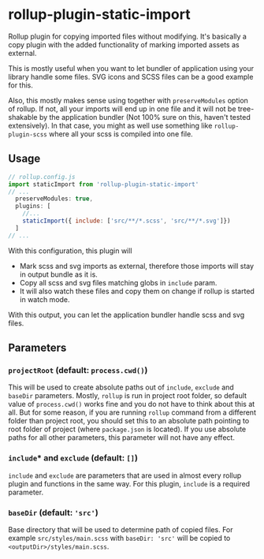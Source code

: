 # rollup-plugin-static-import

Rollup plugin for copying imported files without modifying. It's basically a
copy plugin with the added functionality of marking imported assets as external.

This is mostly useful when you want to let bundler of application using your
library handle some files. SVG icons and SCSS files can be a good example for
this.

Also, this mostly makes sense using together with `preserveModules` option of
rollup. If not, all your imports will end up in one file and it will not be
tree-shakable by the application bundler (Not 100% sure on this, haven't tested
extensively). In that case, you might as well use something like
`rollup-plugin-scss` where all your scss is compiled into one file.

## Usage

```js
// rollup.config.js
import staticImport from 'rollup-plugin-static-import'
// ...
  preserveModules: true,
  plugins: [
    //...
    staticImport({ include: ['src/**/*.scss', 'src/**/*.svg']})
  ]
// ...
```

With this configuration, this plugin will

* Mark scss and svg imports as external, therefore those imports will stay in
output bundle as it is.
* Copy all scss and svg files matching globs in `include` param.
* It will also watch these files and copy them on change if rollup is started
in watch mode.

With this output, you can let the application bundler handle scss and svg files.

## Parameters

### `projectRoot` (default: `process.cwd()`)

This will be used to create absolute paths out of `include`, `exclude` and
`baseDir` parameters. Mostly, `rollup` is run in project root folder, so default
value of `process.cwd()` works fine and you do not have to think about this at
all. But for some reason, if you are running `rollup` command from a different
folder than project root, you should set this to an absolute path pointing to
root folder of project (where `package.json` is located). If you use absolute
paths for all other parameters, this parameter will not have any effect.

### `include`* and `exclude` (default: `[]`)

`include` and `exclude` are parameters that are used in almost every rollup
plugin and functions in the same way. For this plugin, `include` is a required
parameter.

### `baseDir` (default: `'src'`)

Base directory that will be used to determine path of copied files. For example
`src/styles/main.scss` with `baseDir: 'src'` will be copied to
`<outputDir>/styles/main.scss`.
